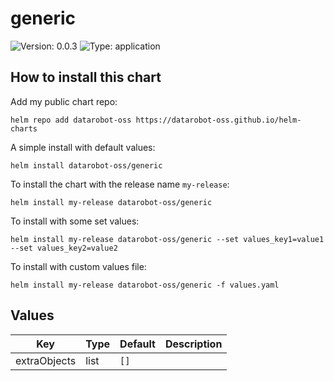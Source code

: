 # generic

![Version: 0.0.3](https://img.shields.io/badge/Version-0.0.3-informational?style=flat-square) ![Type: application](https://img.shields.io/badge/Type-application-informational?style=flat-square)

## How to install this chart

Add my public chart repo:

```console
helm repo add datarobot-oss https://datarobot-oss.github.io/helm-charts
```

A simple install with default values:

```console
helm install datarobot-oss/generic
```

To install the chart with the release name `my-release`:

```console
helm install my-release datarobot-oss/generic
```

To install with some set values:

```console
helm install my-release datarobot-oss/generic --set values_key1=value1 --set values_key2=value2
```

To install with custom values file:

```console
helm install my-release datarobot-oss/generic -f values.yaml
```

## Values

| Key | Type | Default | Description |
|-----|------|---------|-------------|
| extraObjects | list | `[]` |  |

